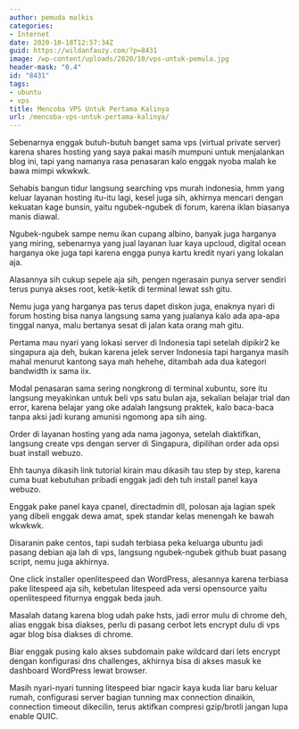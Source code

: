 ```yaml
---
author: pemuda malkis
categories:
- Internet
date: 2020-10-18T12:57:34Z
guid: https://wildanfauzy.com/?p=8431
image: /wp-content/uploads/2020/10/vps-untuk-pemula.jpg
header-mask: "0.4"
id: "8431"
tags:
- ubuntu
- vps
title: Mencoba VPS Untuk Pertama Kalinya
url: /mencoba-vps-untuk-pertama-kalinya/
---
```


Sebenarnya enggak butuh-butuh banget sama vps (virtual private server) karena shares hosting yang saya pakai masih mumpuni untuk menjalankan blog ini, tapi yang namanya rasa penasaran kalo enggak nyoba malah ke bawa mimpi wkwkwk.

Sehabis bangun tidur langsung searching vps murah indonesia, hmm yang keluar layanan hosting itu-itu lagi, kesel juga sih, akhirnya mencari dengan kekuatan kage bunsin, yaitu ngubek-ngubek di forum, karena iklan biasanya manis diawal.

Ngubek-ngubek sampe nemu ikan cupang albino, banyak juga harganya yang miring, sebenarnya yang jual layanan luar kaya upcloud, digital ocean harganya oke juga tapi karena engga punya kartu kredit nyari yang lokalan aja.

Alasannya sih cukup sepele aja sih, pengen ngerasain punya server sendiri terus punya akses root, ketik-ketik di terminal lewat ssh gitu.

Nemu juga yang harganya pas terus dapet diskon juga, enaknya nyari di forum hosting bisa nanya langsung sama yang jualanya kalo ada apa-apa tinggal nanya, malu bertanya sesat di jalan kata orang mah gitu.

Pertama mau nyari yang lokasi server di Indonesia tapi setelah dipikir2 ke singapura aja deh, bukan karena jelek server Indonesia tapi harganya masih mahal menurut kantong saya mah hehehe, ditambah ada dua kategori bandwidth ix sama iix.

Modal penasaran sama sering nongkrong di terminal xubuntu, sore itu langsung meyakinkan untuk beli vps satu bulan aja, sekalian belajar trial dan error, karena belajar yang oke adalah langsung praktek, kalo baca-baca tanpa aksi jadi kurang amunisi ngomong apa sih aing.

Order di layanan hosting yang ada nama jagonya, setelah diaktifkan, langsung create vps dengan server di Singapura, dipilihan order ada opsi buat install webuzo.

Ehh taunya dikasih link tutorial kirain mau dikasih tau step by step, karena cuma buat kebutuhan pribadi enggak jadi deh tuh install panel kaya webuzo.

Enggak pake panel kaya cpanel, directadmin dll, polosan aja lagian spek yang dibeli enggak dewa amat, spek standar kelas menengah ke bawah wkwkwk.

Disaranin pake centos, tapi sudah terbiasa peka keluarga ubuntu jadi pasang debian aja lah di vps, langsung ngubek-ngubek github buat pasang script, nemu juga akhirnya.

One click installer openlitespeed dan WordPress, alesannya karena terbiasa pake litespeed aja sih, kebetulan litespeed ada versi opensource yaitu openlitespeed fiturnya enggak beda jauh.

Masalah datang karena blog udah pake hsts, jadi error mulu di chrome deh, alias enggak bisa diakses, perlu di pasang cerbot lets encrypt dulu di vps agar blog bisa diakses di chrome.

Biar enggak pusing kalo akses subdomain pake wildcard dari lets encrypt dengan konfigurasi dns challenges, akhirnya bisa di akses masuk ke dashboard WordPress lewat browser.

Masih nyari-nyari tunning litespeed biar ngacir kaya kuda liar baru keluar rumah, configurasi server bagian tunning max connection dinaikin, connection timeout dikecilin, terus aktifkan compresi gzip/brotli jangan lupa enable QUIC.